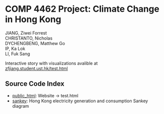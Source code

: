 # COMP 4462 Project: Climate Change in Hong Kong
JIANG, Ziwei Forrest<br>
CHRISTANTO, Nicholas<br>
DYCHENGBENG, Matthew Go<br>
IP, Ka Lok<br>
LI, Fuk Sang<br>

Interactive story with visualizations avalible at [zfjiang.student.ust.hk/test.html](https://zfjiang.student.ust.hk/test.html)

## Source Code Index
* [public_html](public_html): Website -> test.html
* [sankey](sankey): Hong Kong electricity generation and consumption Sankey diagram
